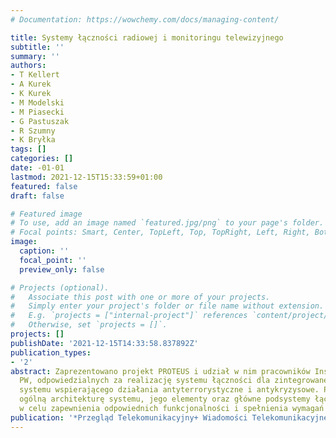 ```yaml
---
# Documentation: https://wowchemy.com/docs/managing-content/

title: Systemy łączności radiowej i monitoringu telewizyjnego
subtitle: ''
summary: ''
authors:
- T Kellert
- A Kurek
- K Kurek
- M Modelski
- M Piasecki
- G Pastuszak
- R Szumny
- K Bryłka
tags: []
categories: []
date: -01-01
lastmod: 2021-12-15T15:33:59+01:00
featured: false
draft: false

# Featured image
# To use, add an image named `featured.jpg/png` to your page's folder.
# Focal points: Smart, Center, TopLeft, Top, TopRight, Left, Right, BottomLeft, Bottom, BottomRight.
image:
  caption: ''
  focal_point: ''
  preview_only: false

# Projects (optional).
#   Associate this post with one or more of your projects.
#   Simply enter your project's folder or file name without extension.
#   E.g. `projects = ["internal-project"]` references `content/project/deep-learning/index.md`.
#   Otherwise, set `projects = []`.
projects: []
publishDate: '2021-12-15T14:33:58.837892Z'
publication_types:
- '2'
abstract: Zaprezentowano projekt PROTEUS i udział w nim pracowników Instytutu Radioelektroniki
  PW, odpowiedzialnych za realizację systemu łączności dla zintegrowanego, mobilnego
  systemu wspierającego działania antyterrorystyczne i antykryzysowe. Przedstawiono
  ogólną architekturę systemu, jego elementy oraz główne podsystemy łączności wyodrębnione
  w celu zapewnienia odpowiednich funkcjonalności i spełnienia wymagań dla systemu.
publication: '*Przegląd Telekomunikacyjny+ Wiadomości Telekomunikacyjne*'
---
```

